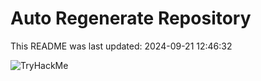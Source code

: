 # Auto Regenerate Repository

This README was last updated: 2024-09-21 12:46:32

 ![TryHackMe](https://tryhackme.com/badge/533634)